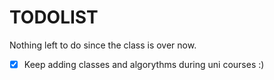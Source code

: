 <h1> TODOLIST </h1>

Nothing left to do since the class is over now.

- [X] Keep adding classes and algorythms during uni courses :)
